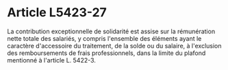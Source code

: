 # Article L5423-27

La contribution exceptionnelle de solidarité est assise sur la rémunération nette totale des salariés, y compris l'ensemble des éléments ayant le caractère d'accessoire du traitement, de la solde ou du salaire, à l'exclusion des remboursements de frais professionnels, dans la limite du plafond mentionné à l'article L. 5422-3.